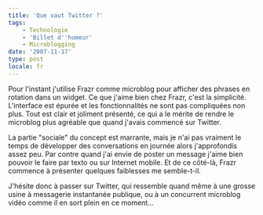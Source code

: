 ```yaml
---
title: 'Que vaut Twitter ?'
tags:
    - Technologie
    - 'Billet d''humeur'
    - Microblogging
date: '2007-11-17'
type: post
locale: fr
---
```


Pour l'instant j'utilise Frazr comme microblog pour afficher des phrases en rotation dans un widget. Ce que j'aime bien chez Frazr, c'est la simplicité. L'interface est épurée et les fonctionnalités ne sont pas compliquées non plus. Tout est clair et joliment présenté, ce qui a le mérite de rendre le microblog plus agréable que quand j'avais commencé sur Twitter.

La partie "sociale" du concept est marrante, mais je n'ai pas vraiment le temps de développer des conversations en journée alors j'approfondis assez peu. Par contre quand j'ai envie de poster un message j'aime bien pouvoir le faire par texto ou sur Internet mobile. Et de ce côté-là, Frazr commence à présenter quelques faiblesses me semble-t-il.

J'hésite donc à passer sur Twitter, qui ressemble quand même à une grosse usine à messagerie instantanée publique, ou à un concurrent microblog vidéo comme il en sort plein en ce moment…
